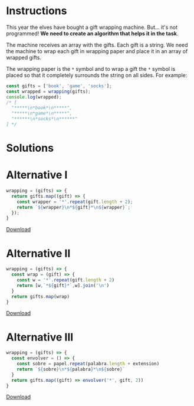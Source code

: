 # Instructions

This year the elves have bought a gift wrapping machine. But... it's not programmed! **We need to create an algorithm that helps it in the task**.

The machine receives an array with the gifts. Each gift is a string. We need the machine to wrap each gift in wrapping paper and place it in an array of wrapped gifts.

The wrapping paper is the `*` symbol and to wrap a gift the `*` symbol is placed so that it completely surrounds the string on all sides. For example:

```js
const gifts = ['book', 'game', 'socks'];
const wrapped = wrapping(gifts);
console.log(wrapped);
/* [
  "*****\n*book*\n*****",
  "*****\n*game*\n*****",
  "******\n*socks*\n******"
] */
```

# Solutions

# Alternative I

```js
wrapping = (gifts) => {
  return gifts.map((gift) => {
    const wrapper = '*'.repeat(gift.length + 2);
    return `${wrapper}\n*${gift}*\n${wrapper}`;
  });
}
```
[Download](https://github.com/jpaddeo/tdd-adventjs/2022/challenge01/solution1.js)

# Alternative II

```js
wrapping = (gifts) => {
  const wrap = (gift) => {
    const w = '*'.repeat(gift.length + 2)
    return [w,`*${gift}*`,w].join('\n')
  }
  return gifts.map(wrap)
}
```
[Download](https://github.com/jpaddeo/tdd-adventjs/2022/challenge01/solution2.js)

# Alternative III

```js
wrapping = (gifts) => {
  const envolver = () => {
    const sobre = papel.repeat(palabra.length + extension)
    return `${sobre}\n*${palabra}*\n${sobre}`
  }
  return gifts.map((gift) => envolver('*', gift, 2))
}
```
[Download](https://github.com/jpaddeo/tdd-adventjs/2022/challenge01/solution3.js)